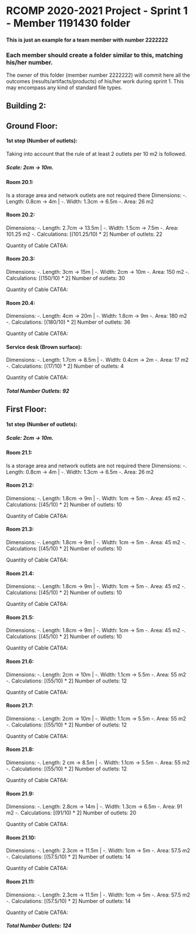 RCOMP 2020-2021 Project - Sprint 1 - Member 1191430 folder
===========================================

#### This is just an example for a team member with number 2222222 ####
### Each member should create a folder similar to this, matching his/her number. ###

The owner of this folder (member number 2222222) will commit here all the outcomes (results/artifacts/products)		       of his/her work during sprint 1. This may encompass any kind of standard file types.

## Building 2:

## Ground Floor:

#### 1st step (Number of outlets):
Taking into account that the rule of at least 2 outlets per 10 m2 is followed.

##### Scale: 2cm → 10m.

#### Room 20.1:
Is a storage area and network outlets are not required there
   Dimensions:
   -. Length: 0.8cm → 4m | -. Width: 1.3cm → 6.5m
   -. Area: 26 m2

#### Room 20.2:
   Dimensions:
   -. Length: 2.7cm → 13.5m | -. Width: 1.5cm → 7.5m
   -. Area: 101.25 m2
   -. Calculations: [(101.25/10) * 2]
   Number of outlets: 22

   Quantity of Cable CAT6A:

#### Room 20.3:
   Dimensions:
   -. Length: 3cm -> 15m | -. Width: 2cm -> 10m
   -. Area: 150 m2
   -. Calculations: [(150/10) * 2]
   Number of outlets: 30

   Quantity of Cable CAT6A:    

#### Room 20.4:
   Dimensions:
   -. Length: 4cm -> 20m | -. Width: 1.8cm -> 9m
   -. Area: 180 m2
   -. Calculations: [(180/10) * 2]
   Number of outlets: 36

   Quantity of Cable CAT6A:

#### Service desk (Brown surface):
   Dimensions:
   -. Length: 1.7cm -> 8.5m | -. Width: 0.4cm -> 2m
   -. Area: 17 m2
   -. Calculations: [(17/10) * 2]
   Number of outlets: 4

   Quantity of Cable CAT6A:

##### Total Number Outlets: 92

## First Floor:

#### 1st step (Number of outlets):

##### Scale: 2cm → 10m.

#### Room 21.1:
Is a storage area and network outlets are not required there
   Dimensions:
   -. Length: 0.8cm → 4m | -. Width: 1.3cm → 6.5m
   -. Area: 26 m2

#### Room 21.2:
   Dimensions:
   -. Length: 1.8cm → 9m | -. Width: 1cm → 5m
   -. Area: 45 m2
   -. Calculations: [(45/10) * 2]
   Number of outlets: 10

   Quantity of Cable CAT6A:

#### Room 21.3:
   Dimensions:
   -. Length: 1.8cm → 9m | -. Width: 1cm → 5m
   -. Area: 45 m2
   -. Calculations: [(45/10) * 2]
   Number of outlets: 10

   Quantity of Cable CAT6A:    

#### Room 21.4:
   Dimensions:
   -. Length: 1.8cm → 9m | -. Width: 1cm → 5m
   -. Area: 45 m2
   -. Calculations: [(45/10) * 2]
   Number of outlets: 10

   Quantity of Cable CAT6A:

#### Room 21.5:
   Dimensions:
   -. Length: 1.8cm → 9m | -. Width: 1cm → 5m
   -. Area: 45 m2
   -. Calculations: [(45/10) * 2]
   Number of outlets: 10

   Quantity of Cable CAT6A:

#### Room 21.6:
   Dimensions:
   -. Length: 2cm → 10m | -. Width: 1.1cm → 5.5m
   -. Area: 55 m2
   -. Calculations: [(55/10) * 2]
   Number of outlets: 12

   Quantity of Cable CAT6A:

#### Room 21.7:
   Dimensions:
   -. Length: 2cm → 10m | -. Width: 1.1cm → 5.5m
   -. Area: 55 m2
   -. Calculations: [(55/10) * 2]
   Number of outlets: 12

   Quantity of Cable CAT6A:

#### Room 21.8:
   Dimensions:
   -. Length: 2 cm → 8.5m | -. Width: 1.1cm → 5.5m
   -. Area: 55 m2
   -. Calculations: [(55/10) * 2]
   Number of outlets: 12

   Quantity of Cable CAT6A:

#### Room 21.9:
   Dimensions:
   -. Length: 2.8cm → 14m | -. Width: 1.3cm → 6.5m
   -. Area: 91 m2
   -. Calculations: [(91/10) * 2]
   Number of outlets: 20

   Quantity of Cable CAT6A:

#### Room 21.10:
   Dimensions:
   -. Length: 2.3cm → 11.5m | -. Width: 1cm → 5m
   -. Area: 57.5 m2
   -. Calculations: [(57.5/10) * 2]
   Number of outlets: 14

   Quantity of Cable CAT6A:

#### Room 21.11:
   Dimensions:
   -. Length: 2.3cm → 11.5m | -. Width: 1cm → 5m
   -. Area: 57.5 m2
   -. Calculations: [(57.5/10) * 2]
   Number of outlets: 14

   Quantity of Cable CAT6A:

##### Total Number Outlets: 124
